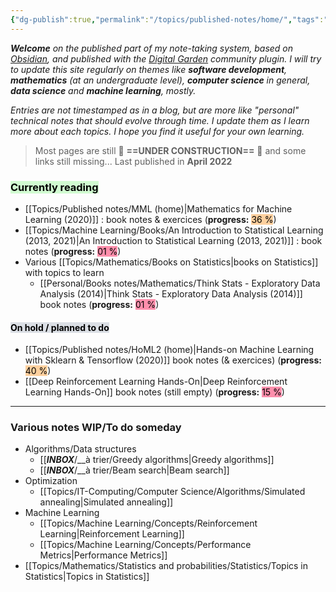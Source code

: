 ```yaml
---
{"dg-publish":true,"permalink":"/topics/published-notes/home/","tags":"gardenEntry","dgHomeLink":true,"dgPassFrontmatter":false}
---
```



***Welcome** on the published part of my note-taking system, based on [Obsidian](https://obsidian.md/), and published with the [Digital Garden](https://github.com/oleeskild/Obsidian-Digital-Garden) community plugin. I will try to update this site regularly on themes like **software development**, **mathematics** (at an undergraduate level), **computer science** in general, **data science** and **machine learning**, mostly.*

*Entries are not timestamped as in a blog, but are more like "personal" technical notes that should evolve through time. I update them as I learn more about each topics. I hope you find it useful for your own learning.*

> Most pages are still 🚧 **==UNDER CONSTRUCTION==** 🚧 and some links still missing...
> Last published in **April 2022**

### <mark style="background: #BBFABBA6;">Currently reading</mark> 
- [[Topics/Published notes/MML (home)|Mathematics for Machine Learning (2020)]] : book notes & exercices (**progress:** <mark style="background: #FFB86CA6;">36 %</mark>)
- [[Topics/Machine Learning/Books/An Introduction to Statistical Learning (2013, 2021)|An Introduction to Statistical Learning (2013, 2021)]] : book notes (**progress:** <mark style="background: #FF5582A6;">01 %</mark>)
- Various [[Topics/Mathematics/Books on Statistics|books on Statistics]] with topics to learn
	- [[Personal/Books notes/Mathematics/Think Stats - Exploratory Data Analysis (2014)|Think Stats - Exploratory Data Analysis (2014)]] book notes (**progress:** <mark style="background: #FF5582A6;">01 %</mark>)

#### <mark style="background: #CACFD9A6;">On hold / planned to do</mark> 
- [[Topics/Published notes/HoML2 (home)|Hands-on Machine Learning with Sklearn & Tensorflow (2020)]] book notes (& exercices) (**progress:** <mark style="background: #FFB86CA6;">40 %</mark>)
- [[Deep Reinforcement Learning Hands-On|Deep Reinforcement Learning Hands-On]] book notes (still empty) (**progress:** <mark style="background: #FF5582A6;">15 %</mark>)

---
### Various notes WIP/To do someday
- Algorithms/Data structures
	- [[___INBOX___/__à trier/Greedy algorithms|Greedy algorithms]]
	- [[___INBOX___/__à trier/Beam search|Beam search]]
- Optimization
	- [[Topics/IT-Computing/Computer Science/Algorithms/Simulated annealing|Simulated annealing]]
- Machine Learning
	- [[Topics/Machine Learning/Concepts/Reinforcement Learning|Reinforcement Learning]]
	- [[Topics/Machine Learning/Concepts/Performance Metrics|Performance Metrics]]
- [[Topics/Mathematics/Statistics and probabilities/Statistics/Topics in Statistics|Topics in Statistics]]
